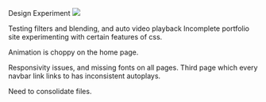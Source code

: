 Design Experiment
<img src="https://i.imgur.com/C6D0Cob.jpg">

Testing filters and blending, and auto video playback
Incomplete portfolio site experimenting with certain features of css.

Animation is choppy on the home page.

Responsivity issues, and missing fonts on all pages.
Third page which every navbar link links to has inconsistent autoplays. 

Need to consolidate files. 
